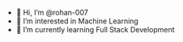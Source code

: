 - 👋 Hi, I’m @rohan-007
- 👀 I’m interested in Machine Learning
- 🌱 I’m currently learning Full Stack Development


<!---
rohan-007/rohan-007 is a ✨ special ✨ repository because its `README.md` (this file) appears on your GitHub profile.
You can click the Preview link to take a look at your changes.
--->
